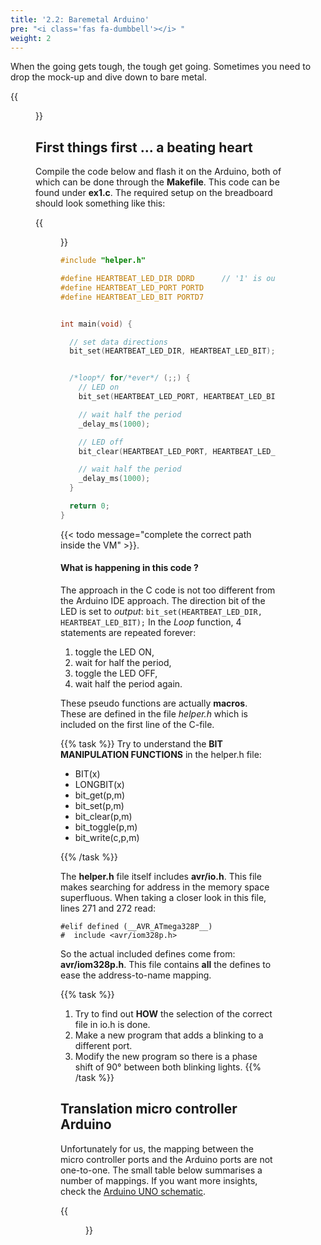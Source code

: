 ```yaml
---
title: '2.2: Baremetal Arduino'
pre: "<i class='fas fa-dumbbell'></i> "
weight: 2
---
```


When the going gets tough, the tough get going. Sometimes you need to drop the mock-up and dive down to bare metal.

{{<figure src="https://i.stack.imgur.com/C0cRL.jpg" title="image source: stackexchange.com">}}




## First things first ... a beating heart

Compile the code below and flash it on the Arduino, both of which can be done through the **Makefile**. This code can be found under **ex1.c**. The required setup on the breadboard should look something like this:

{{<figure src="/img/tinkercad/tinkercad_example1.png">}}

```C
#include "helper.h"

#define HEARTBEAT_LED_DIR DDRD      // '1' is output
#define HEARTBEAT_LED_PORT PORTD
#define HEARTBEAT_LED_BIT PORTD7


int main(void) {

  // set data directions
  bit_set(HEARTBEAT_LED_DIR, HEARTBEAT_LED_BIT);


  /*loop*/ for/*ever*/ (;;) {
    // LED on
    bit_set(HEARTBEAT_LED_PORT, HEARTBEAT_LED_BIT);

    // wait half the period
    _delay_ms(1000);

    // LED off
    bit_clear(HEARTBEAT_LED_PORT, HEARTBEAT_LED_BIT);

    // wait half the period
    _delay_ms(1000);
  }

  return 0;
}

```

{{< todo message="complete the correct path inside the VM" >}}. 

#### What is happening in this code ? 

The approach in the C code is not too different from the Arduino IDE approach. The direction bit of the LED is set to *output*: `bit_set(HEARTBEAT_LED_DIR, HEARTBEAT_LED_BIT);` In the *Loop* function, 4 statements are repeated forever:

1. toggle the LED ON, 
2. wait for half the period, 
3. toggle the LED OFF,
4. wait half the period again. 

These pseudo functions are actually **macros**. These are defined in the file *helper.h* which is included on the first line of the C-file.

{{% task %}}
Try to understand the <b>BIT MANIPULATION FUNCTIONS</b> in the helper.h file:

* BIT(x)
* LONGBIT(x)
* bit_get(p,m)
* bit_set(p,m)
* bit_clear(p,m)
* bit_toggle(p,m)
* bit_write(c,p,m)

{{% /task %}}

The **helper.h** file itself includes **avr/io.h**. This file makes searching for address in the memory space superfluous. When taking a closer look in this file, lines 271 and 272 read:

```
#elif defined (__AVR_ATmega328P__)
#  include <avr/iom328p.h>
```

So the actual included defines come from: **avr/iom328p.h**. This file contains **all** the defines to ease the address-to-name mapping.

{{% task %}}
1. Try to find out **HOW** the selection of the correct file in io.h is done.<br/>
2. Make a new program that adds a blinking to a different port.
3. Modify the new program so there is a phase shift of 90° between both blinking lights.
{{% /task %}}




## Translation micro controller Arduino
Unfortunately for us, the mapping between the micro controller ports and the Arduino ports are not one-to-one. The small table below summarises a number of mappings. If you want more insights, check the [Arduino UNO schematic](https://content.arduino.cc/assets/UNO-TH_Rev3e_sch.pdf).


{{<figure src="https://roboticsbackend.com/wp-content/uploads/2019/01/arduino_schematics_pins.jpg">}}

